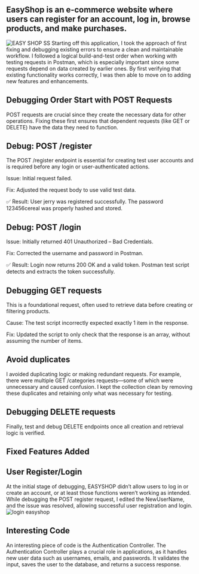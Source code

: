 ## EasyShop is an e-commerce website where users can register for an account, log in, browse products, and make purchases.
![EASY SHOP SS](https://github.com/user-attachments/assets/46c3a5ba-8eee-4d7b-a564-2d2cd836cb86)
Starting off this application, I took the approach of first fixing and debugging existing errors to ensure a clean and maintainable workflow. I followed a logical build-and-test order when working with testing requests in Postman, which is especially important since some requests depend on data created by earlier ones. By first verifying that existing functionality works correctly, I was then able to move on to adding new features and enhancements.

## Debugging Order Start with POST Requests
POST requests are crucial since they create the necessary data for other operations. Fixing these first ensures that dependent requests (like GET or DELETE) have the data they need to function.

## Debug: POST /register
The POST /register endpoint is essential for creating test user accounts and is required before any login or user-authenticated actions.

Issue: Initial request failed.

Fix: Adjusted the request body to use valid test data.

✅ Result: User jerry was registered successfully. The password 123456cereal was properly hashed and stored.

## Debug: POST /login
Issue: Initially returned 401 Unauthorized – Bad Credentials.

Fix: Corrected the username and password in Postman.

✅ Result: Login now returns 200 OK and a valid token.
Postman test script detects and extracts the token successfully.

## Debugging GET requests
This is a foundational request, often used to retrieve data before creating or filtering products.

Cause: The test script incorrectly expected exactly 1 item in the response.

Fix: Updated the script to only check that the response is an array, without assuming the number of items.

## Avoid duplicates
I avoided duplicating logic or making redundant requests. For example, there were multiple GET /categories requests—some of which were unnecessary and caused confusion. I kept the collection clean by removing these duplicates and retaining only what was necessary for testing.

## Debugging DELETE requests
Finally, test and debug DELETE endpoints once all creation and retrieval logic is verified.
## Fixed Features Added
## User Register/Login
At the initial stage of debugging, EASYSHOP didn’t allow users to log in or create an account, or at least those functions weren’t working as intended.
While debugging the POST register request, I edited the NewUserName, and the issue was resolved, allowing successful user registration and login.
![login easyshop](https://github.com/user-attachments/assets/8fad0068-81e3-4ce6-a636-6e036d80bb07)


## Interesting Code
An interesting piece of code is the Authentication Controller. The Authentication Controller plays a crucial role in applications, as it handles new user data such as usernames, emails, and passwords. It validates the input, saves the user to the database, and returns a success response.
